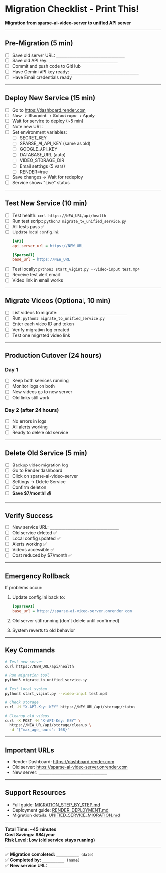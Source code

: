 # Migration Checklist - Print This!

**Migration from sparse-ai-video-server to unified API server**

---

## Pre-Migration (5 min)

- [ ] Save old server URL: `_______________________________`
- [ ] Save old API key: `_______________________________`
- [ ] Commit and push code to GitHub
- [ ] Have Gemini API key ready: `_______________________________`
- [ ] Have Email credentials ready

---

## Deploy New Service (15 min)

- [ ] Go to https://dashboard.render.com
- [ ] New → Blueprint → Select repo → Apply
- [ ] Wait for service to deploy (~5 min)
- [ ] Note new URL: `_______________________________`
- [ ] Set environment variables:
  - [ ] SECRET_KEY
  - [ ] SPARSE_AI_API_KEY (same as old)
  - [ ] GOOGLE_API_KEY
  - [ ] DATABASE_URL (auto)
  - [ ] VIDEO_STORAGE_DIR
  - [ ] Email settings (5 vars)
  - [ ] RENDER=true
- [ ] Save changes → Wait for redeploy
- [ ] Service shows "Live" status

---

## Test New Service (10 min)

- [ ] Test health: `curl https://NEW_URL/api/health`
- [ ] Run test script: `python3 migrate_to_unified_service.py`
- [ ] All tests pass ✅
- [ ] Update local config.ini:
  ```ini
  [API]
  api_server_url = https://NEW_URL
  
  [SparseAI]
  base_url = https://NEW_URL
  ```
- [ ] Test locally: `python3 start_vigint.py --video-input test.mp4`
- [ ] Receive test alert email
- [ ] Video link in email works

---

## Migrate Videos (Optional, 10 min)

- [ ] List videos to migrate: `_______________________________`
- [ ] Run: `python3 migrate_to_unified_service.py`
- [ ] Enter each video ID and token
- [ ] Verify migration log created
- [ ] Test one migrated video link

---

## Production Cutover (24 hours)

### Day 1
- [ ] Keep both services running
- [ ] Monitor logs on both
- [ ] New videos go to new server
- [ ] Old links still work

### Day 2 (after 24 hours)
- [ ] No errors in logs
- [ ] All alerts working
- [ ] Ready to delete old service

---

## Delete Old Service (5 min)

- [ ] Backup video migration log
- [ ] Go to Render dashboard
- [ ] Click on sparse-ai-video-server
- [ ] Settings → Delete Service
- [ ] Confirm deletion
- [ ] **Save $7/month! 💰**

---

## Verify Success

- [ ] New service URL: `_______________________________`
- [ ] Old service deleted ✅
- [ ] Local config updated ✅
- [ ] Alerts working ✅
- [ ] Videos accessible ✅
- [ ] Cost reduced by $7/month ✅

---

## Emergency Rollback

If problems occur:

1. Update config.ini back to:
   ```ini
   [SparseAI]
   base_url = https://sparse-ai-video-server.onrender.com
   ```

2. Old server still running (don't delete until confirmed)

3. System reverts to old behavior

---

## Key Commands

```bash
# Test new server
curl https://NEW_URL/api/health

# Run migration tool
python3 migrate_to_unified_service.py

# Test local system
python3 start_vigint.py --video-input test.mp4

# Check storage
curl -H "X-API-Key: KEY" https://NEW_URL/api/storage/status

# Cleanup old videos
curl -X POST -H "X-API-Key: KEY" \
  https://NEW_URL/api/storage/cleanup \
  -d '{"max_age_hours": 168}'
```

---

## Important URLs

- Render Dashboard: https://dashboard.render.com
- Old server: https://sparse-ai-video-server.onrender.com
- New server: `_______________________________`

---

## Support Resources

- Full guide: [MIGRATION_STEP_BY_STEP.md](./MIGRATION_STEP_BY_STEP.md)
- Deployment guide: [RENDER_DEPLOYMENT.md](./RENDER_DEPLOYMENT.md)
- Migration details: [UNIFIED_SERVICE_MIGRATION.md](./UNIFIED_SERVICE_MIGRATION.md)

---

**Total Time: ~45 minutes**  
**Cost Savings: $84/year**  
**Risk Level: Low (old service stays running)**

---

✅ **Migration completed:** `__________ (date)`  
✅ **Completed by:** `__________ (name)`  
✅ **New service URL:** `__________`
